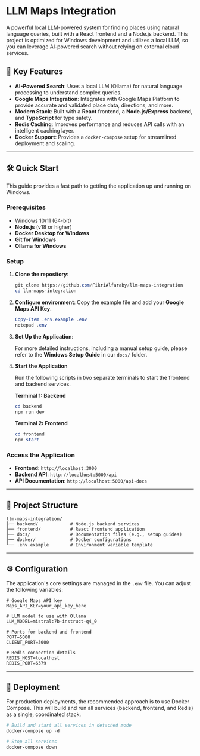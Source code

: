 ﻿# LLM Maps Integration

A powerful local LLM-powered system for finding places using natural language queries, built with a React frontend and a Node.js backend. This project is optimized for Windows development and utilizes a local LLM, so you can leverage AI-powered search without relying on external cloud services.

## 🚀 Key Features

- **AI-Powered Search**: Uses a local LLM (Ollama) for natural language processing to understand complex queries.
- **Google Maps Integration**: Integrates with Google Maps Platform to provide accurate and validated place data, directions, and more.
- **Modern Stack**: Built with a **React** frontend, a **Node.js/Express** backend, and **TypeScript** for type safety.
- **Redis Caching**: Improves performance and reduces API calls with an intelligent caching layer.
- **Docker Support**: Provides a `docker-compose` setup for streamlined deployment and scaling.

---

## 🛠️ Quick Start

This guide provides a fast path to getting the application up and running on Windows.

### Prerequisites

- Windows 10/11 (64-bit)
- **Node.js** (v18 or higher)
- **Docker Desktop for Windows**
- **Git for Windows**
- **Ollama for Windows**

### Setup

1.  **Clone the repository**:

    ```powershell
    git clone https://github.com/FikriAlfaraby/llm-maps-integration
    cd llm-maps-integration
    ```

2.  **Configure environment**:
    Copy the example file and add your **Google Maps API Key**.

    ```powershell
    Copy-Item .env.example .env
    notepad .env
    ```

3.  **Set Up the Application**:

    For more detailed instructions, including a manual setup guide, please refer to the **Windows Setup Guide** in our `docs/` folder.

4.  **Start the Application**

    Run the following scripts in two separate terminals to start the frontend and backend services.

    **Terminal 1: Backend**

    ```powershell
    cd backend
    npm run dev
    ```

    **Terminal 2: Frontend**

    ```powershell
    cd frontend
    npm start
    ```

### Access the Application

- **Frontend**: `http://localhost:3000`
- **Backend API**: `http://localhost:5000/api`
- **API Documentation**: `http://localhost:5000/api-docs`

---

## 📂 Project Structure

```
llm-maps-integration/
├── backend/            # Node.js backend services
├── frontend/           # React frontend application
├── docs/               # Documentation files (e.g., setup guides)
├── docker/             # Docker configurations
└── .env.example        # Environment variable template
```

---

## ⚙️ Configuration

The application's core settings are managed in the `.env` file. You can adjust the following variables:

```env
# Google Maps API key
Maps_API_KEY=your_api_key_here

# LLM model to use with Ollama
LLM_MODEL=mistral:7b-instruct-q4_0

# Ports for backend and frontend
PORT=5000
CLIENT_PORT=3000

# Redis connection details
REDIS_HOST=localhost
REDIS_PORT=6379
```

---

## 🚢 Deployment

For production deployments, the recommended approach is to use Docker Compose. This will build and run all services (backend, frontend, and Redis) as a single, coordinated stack.

```powershell
# Build and start all services in detached mode
docker-compose up -d

# Stop all services
docker-compose down
```

